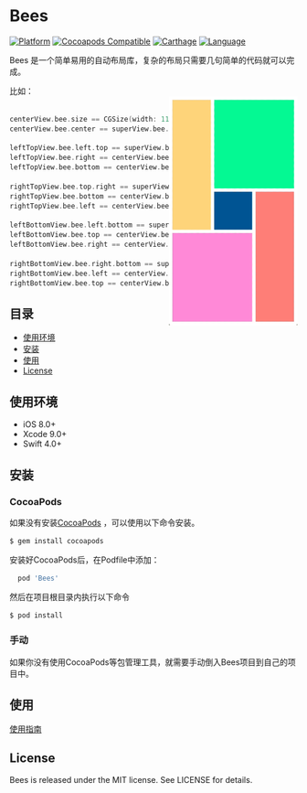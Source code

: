 # Bees



[![Platform](https://img.shields.io/cocoapods/p/Bees.svg?style=flat)](https://github.com/hongcaiyu/Bees)
[![Cocoapods Compatible](https://img.shields.io/cocoapods/v/Bees.svg)](https://github.com/hongcaiyu/Bees)
[![Carthage](https://img.shields.io/badge/Carthage-compatible-4BC51D.svg?style=flat)](https://github.com/Carthage/Carthage)
[![Language](https://img.shields.io/badge/language-swift4-orange.svg)](https://github.com/hongcaiyu/Bees)

Bees 是一个简单易用的自动布局库，复杂的布局只需要几句简单的代码就可以完成。

<img src="/Assets/iOSDemo.gif" align="right" height="400px" hspace="0px" vspace="20px">

比如：
```swift

centerView.bee.size == CGSize(width: 111, height: 111)
centerView.bee.center == superView.bee.center

leftTopView.bee.left.top == superView.bee.left.top + 10
leftTopView.bee.right == centerView.bee.left - 10
leftTopView.bee.bottom == centerView.bee.bottom
        
rightTopView.bee.top.right == superView.bee.top.add(10).right.sub(10)
rightTopView.bee.bottom == centerView.bee.top - 10
rightTopView.bee.left == centerView.bee.left
        
leftBottomView.bee.left.bottom == superView.bee.left.add(10).bottom.sub(10)
leftBottomView.bee.top == centerView.bee.bottom + 10
leftBottomView.bee.right == centerView.bee.right

rightBottomView.bee.right.bottom == superView.bee.right.bottom - 10
rightBottomView.bee.left == centerView.bee.right + 10
rightBottomView.bee.top == centerView.bee.top
```
## 目录

- [使用环境](#使用环境)
- [安装](#安装)
- [使用](#使用)
- [License](#license)

## 使用环境

- iOS 8.0+
- Xcode 9.0+
- Swift 4.0+

## 安装

### CocoaPods

如果没有安装[CocoaPods](http://cocoapods.org) ，可以使用以下命令安装。

```bash
$ gem install cocoapods
```
安装好CocoaPods后，在Podfile中添加：
```ruby
  pod 'Bees'
```
然后在项目根目录内执行以下命令
```bash
$ pod install
```

### 手动

如果你没有使用CocoaPods等包管理工具，就需要手动倒入Bees项目到自己的项目中。

## 使用
[使用指南](https://github.com/hongcaiyu/Bees/wiki)

## License

Bees is released under the MIT license. See LICENSE for details.
